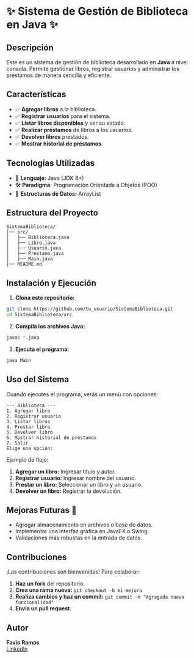# ✨ Sistema de Gestión de Biblioteca en Java ✨

## Descripción
Este es un sistema de gestión de biblioteca desarrollado en **Java** a nivel consola. Permite gestionar libros, registrar usuarios y administrar los préstamos de manera sencilla y eficiente.

## Características
- ✅ **Agregar libros** a la biblioteca.
- ✅ **Registrar usuarios** para el sistema.
- ✅ **Listar libros disponibles** y ver su estado.
- ✅ **Realizar préstamos** de libros a los usuarios.
- ✅ **Devolver libros** prestados.
- ✅ **Mostrar historial de préstamos**.

## Tecnologías Utilizadas
- 💪 **Lenguaje:** Java (JDK 8+)
- 🛠️ **Paradigma:** Programación Orientada a Objetos (POO)
- 🔄 **Estructuras de Datos:** ArrayList

## Estructura del Proyecto
```
SistemaBiblioteca/
│── src/
│   ├── Biblioteca.java
│   ├── Libro.java
│   ├── Usuario.java
│   ├── Prestamo.java
│   ├── Main.java
│── README.md
```

## Instalación y Ejecución
1. **Clona este repositorio:**
```sh
git clone https://github.com/tu_usuario/SistemaBiblioteca.git
cd SistemaBiblioteca/src
```
2. **Compila los archivos Java:**
```sh
javac *.java
```
3. **Ejecuta el programa:**
```sh
java Main
```

## Uso del Sistema
Cuando ejecutes el programa, verás un menú con opciones:
```
--- Biblioteca ---
1. Agregar libro
2. Registrar usuario
3. Listar libros
4. Prestar libro
5. Devolver libro
6. Mostrar historial de préstamos
7. Salir
Elige una opción:
```

Ejemplo de flujo:
1. **Agregar un libro:** Ingresar título y autor.
2. **Registrar usuario:** Ingresar nombre del usuario.
3. **Prestar un libro:** Seleccionar un libro y un usuario.
4. **Devolver un libro:** Registrar la devolución.

## Mejoras Futuras 🚀
- Agregar almacenamiento en archivos o base de datos.
- Implementar una interfaz gráfica en JavaFX o Swing.
- Validaciones más robustas en la entrada de datos.

## Contribuciones
¡Las contribuciones son bienvenidas! Para colaborar:
1. **Haz un fork** del repositorio.
2. **Crea una rama nueva:** `git checkout -b mi-mejora`
3. **Realiza cambios y haz un commit:** `git commit -m "Agregada nueva funcionalidad"`
4. **Envía un pull request**.

## Autor
**Favio Ramos**  
[LinkedIn](https://www.linkedin.com/in/favio-ramos-75b545282/)



